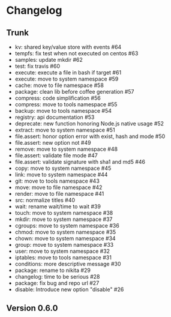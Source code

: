 
# Changelog

## Trunk

* kv: shared key/value store with events #64
* tempfs: fix test when not executed on centos #63
* samples: update mkdir #62
* test: fix travis #60
* execute: execute a file in bash if target #61
* execute: move to system namespace #59
* cache: move to file namespace #58
* package: clean lib before coffee generation #57
* compress: code simplification #56
* compress: move to tools namespace #55
* backup: move to tools namespace #54
* registry: api documentation #53
* deprecate: new function honoring Node.js native usage #52
* extract: move to system namespace #51
* file.assert: honor option error with exist, hash and mode #50
* file.assert: new option not #49
* remove: move to system namespace #48
* file.assert: validate file mode #47
* file.assert: validate signature with sha1 and md5 #46
* copy: move to system namespace #45
* link: move to system namespace #44
* git: move to tools namespace #43
* move: move to file namespace #42
* render: move to file namespace #41
* src: normalize titles #40
* wait: rename wait/time to wait #39
* touch: move to system namespace #38
* mkdir: move to system namespace #37
* cgroups: move to system namespace #36
* chmod: move to system namespace #35
* chown: move to system namespace #34
* group: move to system namespace #33
* user: move to system namespace #32
* iptables: move to tools namespace #31
* conditions: more descriptive message #30
* package: rename to nikita #29
* changelog: time to be serious #28
* package: fix bug and repo url #27
* disable: Introduce new option "disable" #26

## Version 0.6.0
